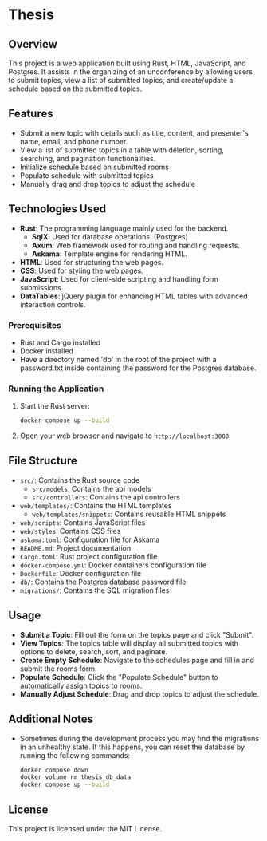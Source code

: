 
# Thesis

## Overview
This project is a web application built using Rust, HTML, JavaScript, and Postgres. It assists in
the organizing of an unconference by allowing users to submit topics, view a list of submitted topics,
and create/update a schedule based on the submitted topics. 

## Features
- Submit a new topic with details such as title, content, and presenter's name, email, and phone 
  number.
- View a list of submitted topics in a table with deletion, sorting, searching, and pagination 
  functionalities.
- Initialize schedule based on submitted rooms
- Populate schedule with submitted topics
- Manually drag and drop topics to adjust the schedule

## Technologies Used
- **Rust**: The programming language mainly used for the backend.
  - **SqlX**: Used for database operations. (Postgres)
  - **Axum**: Web framework used for routing and handling requests.
  - **Askama**: Template engine for rendering HTML.
- **HTML**: Used for structuring the web pages.
- **CSS**: Used for styling the web pages.
- **JavaScript**: Used for client-side scripting and handling form submissions.
- **DataTables**: jQuery plugin for enhancing HTML tables with advanced interaction controls.

### Prerequisites
- Rust and Cargo installed
- Docker installed
- Have a directory named 'db' in the root of the project with a password.txt inside containing the 
  password for the Postgres database.

### Running the Application
1. Start the Rust server:
    ```sh
    docker compose up --build
    ```
2. Open your web browser and navigate to `http://localhost:3000`

## File Structure
- `src/`: Contains the Rust source code
  - `src/models`: Contains the api models
  - `src/controllers`: Contains the api controllers
- `web/templates/`: Contains the HTML templates
  - `web/templates/snippets`: Contains reusable HTML snippets
- `web/scripts`: Contains JavaScript files
- `web/styles`: Contains CSS files
- `askama.toml`: Configuration file for Askama
- `README.md`: Project documentation
- `Cargo.toml`: Rust project configuration file
- `docker-compose.yml`: Docker containers configuration file
- `Dockerfile`: Docker configuration file
- `db/`: Contains the Postgres database password file
- `migrations/`: Contains the SQL migration files

## Usage
- **Submit a Topic**: Fill out the form on the topics page and click "Submit".
- **View Topics**: The topics table will display all submitted topics with options to delete, 
  search, sort, and paginate.
- **Create Empty Schedule**: Navigate to the schedules page and fill in and submit the rooms form.
- **Populate Schedule**: Click the "Populate Schedule" button to automatically assign topics to rooms.
- **Manually Adjust Schedule**: Drag and drop topics to adjust the schedule.

## Additional Notes
- Sometimes during the development process you may find the migrations in an unhealthy state. If this
  happens, you can reset the database by running the following commands:
    ```sh
    docker compose down
    docker volume rm thesis_db_data
    docker compose up --build
    ```

## License
This project is licensed under the MIT License.